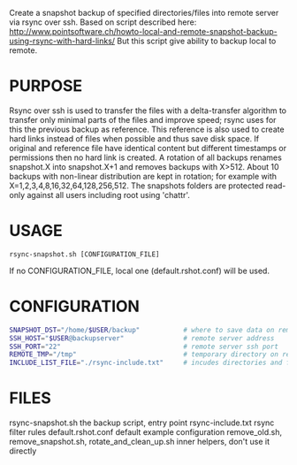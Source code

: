 Create a snapshot backup of specified directories/files into remote server via rsync over ssh.
Based on script described here: http://www.pointsoftware.ch/howto-local-and-remote-snapshot-backup-using-rsync-with-hard-links/
But this script give ability to backup local to remote.

PURPOSE
=======
Rsync over ssh is used to transfer the files with a delta-transfer algorithm to transfer only minimal parts of the files and improve speed; rsync uses for this the previous backup as reference. This reference is also used to create hard links instead of files when possible and thus save disk space. If original and reference file have identical content but different timestamps or permissions then no hard link is created. A rotation of all backups renames snapshot.X into snapshot.X+1 and removes backups with X>512. About 10 backups with non-linear distribution are kept in rotation; for example with X=1,2,3,4,8,16,32,64,128,256,512.  The snapshots folders are protected read-only against all users including root using 'chattr'.

USAGE 
=====
`rsync-snapshot.sh [CONFIGURATION_FILE]`

If no CONFIGURATION_FILE, local one (default.rshot.conf) will be used.

CONFIGURATION
=============
```bash
SNAPSHOT_DST="/home/$USER/backup"           # where to save data on remote server
SSH_HOST="$USER@backupserver"               # remote server address
SSH_PORT="22"                               # remote server ssh port
REMOTE_TMP="/tmp"                           # temporary directory on remote server
INCLUDE_LIST_FILE="./rsync-include.txt"     # incudes directories and files to backup, see man rsync for more info
```

FILES
=====
rsync-snapshot.sh       the backup script, entry point
rsync-include.txt       rsync filter rules
default.rshot.conf      default example configuration
remove_old.sh, 
remove_snapshot.sh, 
rotate_and_clean_up.sh  inner helpers, don't use it directly
